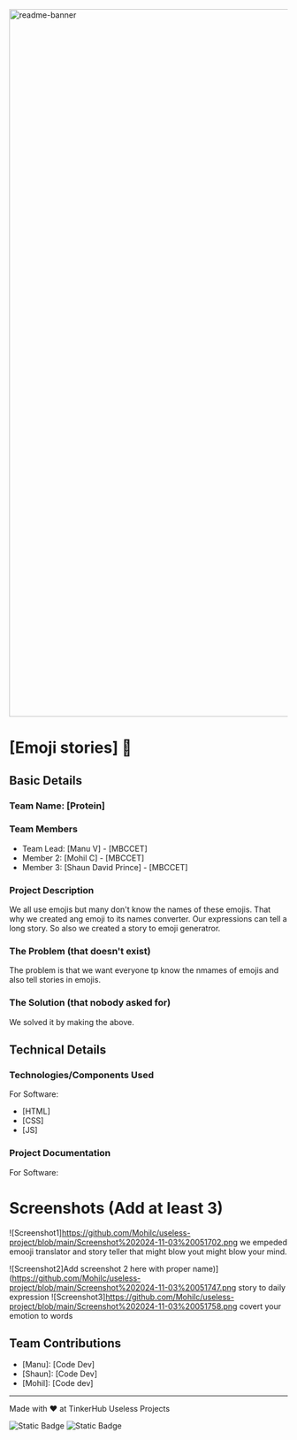 <img width="1280" alt="readme-banner" src="https://github.com/user-attachments/assets/35332e92-44cb-425b-9dff-27bcf1023c6c">

# [Emoji stories] 🎯


## Basic Details
### Team Name: [Protein]


### Team Members
- Team Lead: [Manu V] - [MBCCET]
- Member 2: [Mohil C] - [MBCCET]
- Member 3: [Shaun David Prince] - [MBCCET]

### Project Description
We all use emojis but many don't know the names of these emojis. That why we created ang emoji to its names converter. Our expressions can tell a long story. So also we created a story to emoji generatror.

### The Problem (that doesn't exist)
The problem is that we want everyone tp know the nmames of emojis and also tell stories in emojis.

### The Solution (that nobody asked for)
We solved it by making the above.

## Technical Details
### Technologies/Components Used
For Software:
- [HTML]
- [CSS]
- [JS]


### Project Documentation
For Software:

# Screenshots (Add at least 3)
![Screenshot1]https://github.com/Mohilc/useless-project/blob/main/Screenshot%202024-11-03%20051702.png
we empeded emooji translator and story teller that might blow yout might blow your mind.

![Screenshot2]Add screenshot 2 here with proper name)](https://github.com/Mohilc/useless-project/blob/main/Screenshot%202024-11-03%20051747.png
story to daily expression
![Screenshot3]https://github.com/Mohilc/useless-project/blob/main/Screenshot%202024-11-03%20051758.png
covert your emotion to words



## Team Contributions
- [Manu]: [Code Dev]
- [Shaun]: [Code Dev]
- [Mohil]: [Code dev]

---
Made with ❤️ at TinkerHub Useless Projects 

![Static Badge](https://img.shields.io/badge/TinkerHub-24?color=%23000000&link=https%3A%2F%2Fwww.tinkerhub.org%2F)
![Static Badge](https://img.shields.io/badge/UselessProject--24-24?link=https%3A%2F%2Fwww.tinkerhub.org%2Fevents%2FQ2Q1TQKX6Q%2FUseless%2520Projects)
